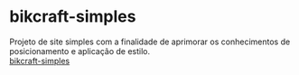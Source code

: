 # bikcraft-simples
Projeto de site simples com a finalidade de aprimorar os conhecimentos de posicionamento e aplicação de estilo.<br>
<a href="(https://adriwco.github.io/bikcraft-simples/)">bikcraft-simples</a>
